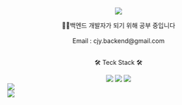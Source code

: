 <br>
<p align="center">
<img src="https://capsule-render.vercel.app/api?&type=waving&color=timeAuto&height=180&section=header&text=Ryan's%20Hub&fontSize=50&animation=fadeIn&fontAlignY=45" />
  </p>
<div align='center'> 🙋‍♂️백엔드 개발자가 되기 위해 공부 중입니다</div>
<br>
<div align='center'> Email : cjy.backend@gmail.com</div>
<br>
<p align="center">
🛠️&nbspTeck Stack&nbsp🛠️
</p>
<div align="center">
	<img src="https://img.shields.io/badge/Java-007396?style=flat&logo=Java&logoColor=white" />
	<img src="https://img.shields.io/badge/MySQL-4479A1?style=flat&logo=MySQL&logoColor=white" />
	<img src="https://img.shields.io/badge/springboot-6DB33F?style=flat&logo=springboot&logoColor=white" />
</div>
<img src="https://github-readme-stats.vercel.app/api/top-langs/?username=JaeyoungChoi98&layout=compact"><br>
<img src="https://github-readme-stats.vercel.app/api?username=JaeyoungChoi98&show_icons=true">
